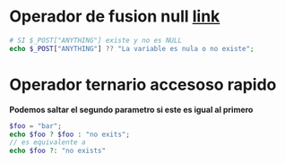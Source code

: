 
# Operador de fusion null [link](http://php.net/manual/es/migration70.new-features.php#migration70.new-features.null-coalesce-op)
```php
# SI $_POST["ANYTHING"] existe y no es NULL
echo $_POST["ANYTHING"] ?? "La variable es nula o no existe";
```

# Operador ternario accesoso rapido
**Podemos saltar el segundo parametro si este es igual al primero**
```php
$foo = "bar";
echo $foo ? $foo : "no exits";
// es equivalente a 
echo $foo ?: "no exists"
```
